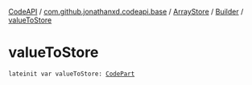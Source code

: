 [CodeAPI](../../../index.md) / [com.github.jonathanxd.codeapi.base](../../index.md) / [ArrayStore](../index.md) / [Builder](index.md) / [valueToStore](.)

# valueToStore

`lateinit var valueToStore: `[`CodePart`](../../../com.github.jonathanxd.codeapi/-code-part/index.md)